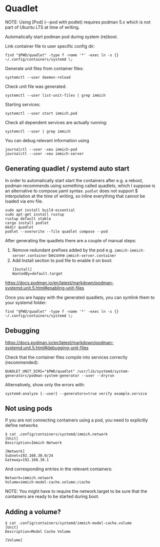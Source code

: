 # Quadlet

NOTE: Using [Pod] (--pod with podlet) requires podman 5.x which is not part of Ubuntu LTS at time of writing.

Automatically start podman pod during system (re)boot.

Link container file to user specific config dir:

    find "$PWD/quadlet" -type f -name '*' -exec ln -s {} ~/.config/containers/systemd \;

Generate unit files from container files:

    systemctl --user daemon-reload

Check unit file was generated:
    
    systemctl --user list-unit-files | grep immich

Starting services:

    systemctl --user start immich.pod

Check all dependent services are actually running:

    systemctl --user | grep immich

You can debug relevant information using

    journalctl --user -xeu immich-pod
    journalctl --user -xeu immich-server

## Generating quadlet / systemd auto start

In order to automatically start start the containers after e.g. a reboot, podman recommends using something called quadlets,
which I suppose is an alternative to compose.yaml syntax. `podlet` does not support $ interpolation at the time of writing,
so inline everything that cannot be loaded via env file.

    sudo apt install build-essential
    sudo apt-get install rustup
    rustup default stable
    cargo install podlet
    mkdir quadlet
    podlet --overwrite --file quadlet compose --pod

After generating the quadlets there are a couple of manual steps:

1. Remove redundant prefixes added by the pod e.g. `immich-immich-server.container` become `immich-server.container`
2. Add Install section to pod file to enable it on boot:
   ```
   [Install]
   WantedBy=default.target
   ```

https://docs.podman.io/en/latest/markdown/podman-systemd.unit.5.html#enabling-unit-files

Once you are happy with the generated quadlets, you can symlink them to your systemd folder:

    find "$PWD/quadlet" -type f -name '*' -exec ln -s {} ~/.config/containers/systemd \;

## Debugging

https://docs.podman.io/en/latest/markdown/podman-systemd.unit.5.html#debugging-unit-files

Check that the container files compile into services correctly (recommended):

    QUADLET_UNIT_DIRS="$PWD/quadlet" /usr/lib/systemd/system-generators/podman-system-generator --user --dryrun

Alternatively, show only the errors with:

    systemd-analyze {--user} --generators=true verify example.service

## Not using pods

If you are not connecting containers using a pod, you need to explicitly define networks

    $ cat .config/containers/systemd/immich.network
    [Unit]
    Description=Immich Network
    
    [Network]
    Subnet=192.168.30.0/24
    Gateway=192.168.30.1

And corresponding entries in the relevant containers:

    Network=immich.network
    Volume=immich-model-cache.volume:/cache

NOTE: You might have to require the network.target to be sure that the containers are ready to be started during boot.

## Adding a volume?

    $ cat .config/containers/systemd/immich-model-cache.volume
    [Unit]
    Description=Model Cache Volume
    
    [Volume]
